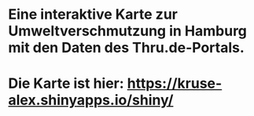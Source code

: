 # Eine interaktive Karte zur Umweltverschmutzung in Hamburg mit den Daten des Thru.de-Portals.
# Die Karte ist hier: https://kruse-alex.shinyapps.io/shiny/ 
